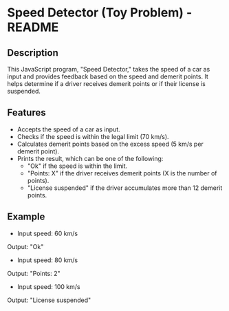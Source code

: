# Speed Detector (Toy Problem) - README

## Description

This JavaScript program, "Speed Detector," takes the speed of a car as input and provides feedback based on the speed and demerit points. It helps determine if a driver receives demerit points or if their license is suspended.

## Features

- Accepts the speed of a car as input.
- Checks if the speed is within the legal limit (70 km/s).
- Calculates demerit points based on the excess speed (5 km/s per demerit point).
- Prints the result, which can be one of the following:
  - "Ok" if the speed is within the limit.
  - "Points: X" if the driver receives demerit points (X is the number of points).
  - "License suspended" if the driver accumulates more than 12 demerit points.

## Example

- Input speed: 60 km/s

Output: "Ok"

- Input speed: 80 km/s

Output: "Points: 2"

- Input speed: 100 km/s

Output: "License suspended"
